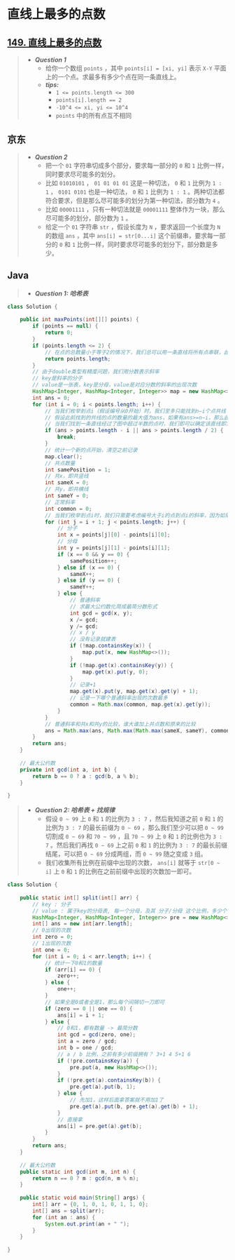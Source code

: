 # 直线上最多的点数

## [149. 直线上最多的点数](https://leetcode.cn/problems/max-points-on-a-line/)

> - ***Question 1***
>   - 给你一个数组 `points` ，其中 `points[i] = [xi, yi]` 表示 `X-Y` 平面上的一个点。求最多有多少个点在同一条直线上。
>   - ***tips:***
>     - `1 <= points.length <= 300`
>     - `points[i].length == 2`
>     - `-10^4 <= xi, yi <= 10^4`
>     - `points` 中的所有点互不相同

## 京东

> - ***Question 2***
>   - 把一个 `01` 字符串切成多个部分，要求每一部分的 `0` 和 `1` 比例一样，同时要求尽可能多的划分。
>   - 比如 `01010101` ， `01 01 01 01` 这是一种切法， `0` 和 `1` 比例为 `1 : 1` ， `0101 0101` 也是一种切法， `0` 和 `1` 比例为 `1 : 1` 。两种切法都符合要求，但是那么尽可能多的划分为第一种切法，部分数为 `4` 。
>   - 比如 `00001111` ，只有一种切法就是 `00001111` 整体作为一块，那么尽可能多的划分，部分数为 `1` 。
>   - 给定一个 `01` 字符串 `str` ，假设长度为 `N` ，要求返回一个长度为 `N` 的数组 `ans` ，其中 `ans[i] = str[0...i]` 这个前缀串，要求每一部分的 `0` 和 `1` 比例一样，同时要求尽可能多的划分下，部分数是多少。

## Java

> - ***Question 1: 哈希表***

```java
class Solution {
    
    public int maxPoints(int[][] points) {
        if (points == null) {
            return 0;
        }
        if (points.length <= 2) {
            // 在点的总数量小于等于2的情况下，我们总可以用一条直线将所有点串联，此时我们直接返回点的总数量即可
            return points.length;
        }
        // 由于double类型有精度问题，我们用分数表示斜率
        // key是斜率的分子
        // value是一张表，key是分母，value是对应分数的斜率的出现次数
        HashMap<Integer, HashMap<Integer, Integer>> map = new HashMap<>();
        int ans = 0;
        for (int i = 0; i < points.length; i++) {
            // 当我们枚举到点i（假设编号从0开始）时，我们至多只能找到n−i个点共线
            // 假设此前找到的共线的点的数量的最大值为ans，如果有ans>=n−i，那么此时我们即可停止枚举，因为不可能再找到更大的答案了
            // 当我们找到一条直线经过了图中超过半数的点时，我们即可以确定该直线即为经过最多点的直线
            if (ans > points.length - i || ans > points.length / 2) {
                break;
            }
            // 统计一个新的点开始，清空之前记录
            map.clear();
            // 共点数量
            int samePosition = 1;
            // 共x，即共竖线
            int sameX = 0;
            // 共y，即共横线
            int sameY = 0;
            // 正常斜率
            int common = 0;
            // 当我们枚举到点i时，我们只需要考虑编号大于i的点到点i的斜率，因为如果直线同时经过编号小于点i的点j，那么当我们枚举到j时就已经考虑过该直线了
            for (int j = i + 1; j < points.length; j++) {
                // 分子
                int x = points[j][0] - points[i][0];
                // 分母
                int y = points[j][1] - points[i][1];
                if (x == 0 && y == 0) {
                    samePosition++;
                } else if (x == 0) {
                    sameX++;
                } else if (y == 0) {
                    sameY++;
                } else {
                    // 普通斜率
                    // 求最大公约数化简成最简分数形式
                    int gcd = gcd(x, y);
                    x /= gcd;
                    y /= gcd;
                    // x / y
                    // 没有记录就建表
                    if (!map.containsKey(x)) {
                        map.put(x, new HashMap<>());
                    }
                    if (!map.get(x).containsKey(y)) {
                        map.get(x).put(y, 0);
                    }
                    // 记录+1
                    map.get(x).put(y, map.get(x).get(y) + 1);
                    // 记录一下哪个普通斜率出现的次数最多
                    common = Math.max(common, map.get(x).get(y));
                }
            }
            // 普通斜率和共x和共y的比较，谁大谁加上共点数和原来的比较
            ans = Math.max(ans, Math.max(Math.max(sameX, sameY), common) + samePosition);
        }
        return ans;
    }
    
    // 最大公约数
    private int gcd(int a, int b) {
        return b == 0 ? a : gcd(b, a % b);
    }
    
}
```

> - ***Question 2: 哈希表 + 找规律***
>   - 假设 `0 ~ 99` 上 `0` 和 `1` 的比例为 `3 : 7` ，然后我知道之前 `0` 和 `1` 的比例为 `3 : 7` 的最长前缀为 `0 ~ 69` ，那么我们至少可以把 `0 ~ 99` 切割成 `0 ~ 69` 和 `70 ~ 99` ，且 `70 ~ 99` 上 `0` 和 `1` 的比例也为 `3 : 7` 。然后我们再找 `0 ~ 69` 上之前 `0` 和 `1` 的比例为 `3 : 7` 的最长前缀结尾，可以把 `0 ~ 69` 分成两组，而 `0 ~ 99` 随之变成 `3` 组。
>   - 我们收集所有比例在前缀中出现的次数， `ans[i]` 就等于 `str[0 ~ i]` 上 `0` 和 `1` 的比例在之前前缀中出现的次数加一即可。

```java
class Solution {
    
    public static int[] split(int[] arr) {
        // key : 分子
        // value : 属于key的分母表, 每一个分母，及其 分子/分母 这个比例，多少个前缀拥有
        HashMap<Integer, HashMap<Integer, Integer>> pre = new HashMap<>();
        int[] ans = new int[arr.length];
        // 0出现的次数
        int zero = 0;
        // 1出现的次数
        int one = 0;
        for (int i = 0; i < arr.length; i++) {
            // 统计一下0和1的数量
            if (arr[i] == 0) {
                zero++;
            } else {
                one++;
            }
            // 如果全是0或者全是1，那么每个间隔切一刀即可
            if (zero == 0 || one == 0) {
                ans[i] = i + 1;
            } else {
                // 0和1，都有数量 -> 最简分数
                int gcd = gcd(zero, one);
                int a = zero / gcd;
                int b = one / gcd;
                // a / b 比例，之前有多少前缀拥有？ 3+1 4 5+1 6
                if (!pre.containsKey(a)) {
                    pre.put(a, new HashMap<>());
                }
                if (!pre.get(a).containsKey(b)) {
                    pre.get(a).put(b, 1);
                } else {
                    // 先加1，这样后面拿答案就不用加1了
                    pre.get(a).put(b, pre.get(a).get(b) + 1);
                }
                // 直接拿
                ans[i] = pre.get(a).get(b);
            }
        }
        return ans;
    }
    
    // 最大公约数
    public static int gcd(int m, int n) {
        return n == 0 ? m : gcd(n, m % n);
    }
    
    public static void main(String[] args) {
        int[] arr = {0, 1, 0, 1, 0, 1, 1, 0};
        int[] ans = split(arr);
        for (int an : ans) {
            System.out.print(an + " ");
        }
    }
    
}
```

